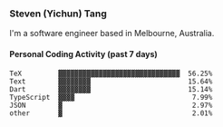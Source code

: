 ### Steven (Yichun) Tang

I'm a software engineer based in Melbourne, Australia.

#### Personal Coding Activity (past 7 days)
```
TeX         ▓▓▓▓▓▓▓▓▓▓▓▓▓▓▓▓▓▓▓▓▓▓▓▓▓▓▓▓▓▓  56.25%
Text        ▓▓▓▓▓▓▓▓                        15.64%
Dart        ▓▓▓▓▓▓▓▓                        15.14%
TypeScript  ▓▓▓▓                             7.99%
JSON        ▓                                2.97%
other       ▓                                2.01%
```
